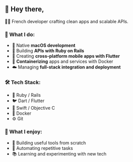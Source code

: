 ## 👋 Hey there, 

🧑‍💻 French developer crafting clean apps and scalable APIs.

### 🚀 What I do:
- 🍎 Native **macOS development**
- 💎 Building **APIs with Ruby on Rails**
- 📱 Creating **cross-platform mobile apps with Flutter**
- 🐳 **Containerizing** apps and services with Docker
- ☁️ Managing **full-stack integration and deployment**

### 🛠️ Tech Stack:
- 💎 Ruby / Rails
- 🐦 Dart / Flutter
- 🍏 Swift / Objective C
- 🐳 Docker
- ⚙️ Git

### 🌱 What I enjoy:
- 🧰 Building useful tools from scratch
- 🤖 Automating repetitive tasks
- 📚 Learning and experimenting with new tech


